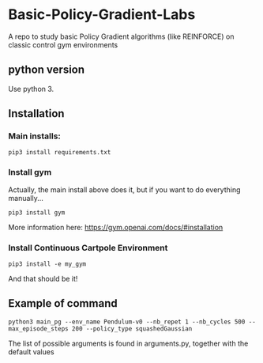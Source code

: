 # Basic-Policy-Gradient-Labs

A repo to study basic Policy Gradient algorithms (like REINFORCE) on classic control gym environments

## python version

Use python 3.

## Installation

### Main installs:
```
pip3 install requirements.txt
```

### Install gym

Actually, the main install above does it, but if you want to do everything manually...

```
pip3 install gym
```

More information here:
https://gym.openai.com/docs/#installation

### Install Continuous Cartpole Environment

```
pip3 install -e my_gym
```

And that should be it!

## Example of command

```
python3 main_pg --env_name Pendulum-v0 --nb_repet 1 --nb_cycles 500 --max_episode_steps 200 --policy_type squashedGaussian
```

The list of possible arguments is found in arguments.py, together with the default values